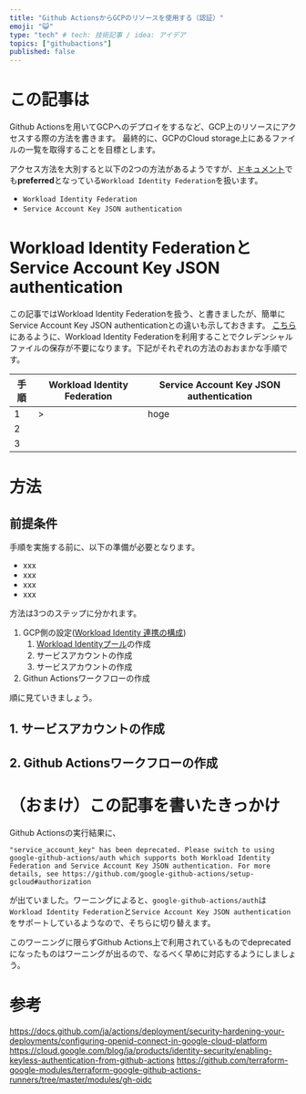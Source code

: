 ```yaml
---
title: "Github ActionsからGCPのリソースを使用する（認証）"
emoji: "😺"
type: "tech" # tech: 技術記事 / idea: アイデア
topics: ["githubactions"]
published: false
---
```


# この記事は
Github Actionsを用いてGCPへのデプロイをするなど、GCP上のリソースにアクセスする際の方法を書きます。
最終的に、GCPのCloud storage上にあるファイルの一覧を取得することを目標とします。

アクセス方法を大別すると以下の2つの方法があるようですが、[ドキュメント](https://github.com/google-github-actions/setup-gcloud#authorization)でも**preferred**となっている`Workload Identity Federation`を扱います。
- `Workload Identity Federation`
- `Service Account Key JSON authentication`


# Workload Identity FederationとService Account Key JSON authentication
この記事ではWorkload Identity Federationを扱う、と書きましたが、簡単にService Account Key JSON authenticationとの違いも示しておきます。
[こちら](https://github.com/google-github-actions/setup-gcloud#authorization)にあるように、Workload Identity Federationを利用することでクレデンシャルファイルの保存が不要になります。下記がそれぞれの方法のおおまかな手順です。

| 手順 | Workload Identity Federation | Service Account Key JSON authentication |
|---|---|---|
| 1  |> |hoge|
| 2  |   |   |
| 3  |   |   |



# 方法

## 前提条件
手順を実施する前に、以下の準備が必要となります。
* xxx
* xxx
* xxx
* xxx


方法は3つのステップに分かれます。
1. GCP側の設定([Workload Identity 連携の構成](https://cloud.google.com/iam/docs/configuring-workload-identity-federation?hl=ja#github-actions))
    1. [Workload Identityプール](https://cloud.google.com/iam/docs/workload-identity-federation?hl=ja#pools)の作成
    1. サービスアカウントの作成
    1. サービスアカウントの作成
1. Githun Actionsワークフローの作成

順に見ていきましょう。

## 1. サービスアカウントの作成

## 2. Github Actionsワークフローの作成

# （おまけ）この記事を書いたきっかけ
Github Actionsの実行結果に、
```
"service_account_key" has been deprecated. Please switch to using google-github-actions/auth which supports both Workload Identity Federation and Service Account Key JSON authentication. For more details, see https://github.com/google-github-actions/setup-gcloud#authorization
```

が出ていました。ワーニングによると、`google-github-actions/auth`は`Workload Identity Federation`と`Service Account Key JSON authentication`をサポートしているようなので、そちらに切り替えます。

このワーニングに限らずGithub Actions上で利用されているものでdeprecatedになったものはワーニングが出るので、なるべく早めに対応するようにしましょう。

# 参考
https://docs.github.com/ja/actions/deployment/security-hardening-your-deployments/configuring-openid-connect-in-google-cloud-platform
https://cloud.google.com/blog/ja/products/identity-security/enabling-keyless-authentication-from-github-actions
https://github.com/terraform-google-modules/terraform-google-github-actions-runners/tree/master/modules/gh-oidc